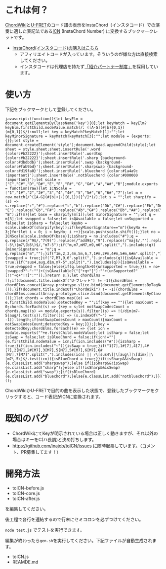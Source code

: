 # これは何？

[ChordWiki](https://ja.chordwiki.org/)と[U-FRET](https://www.ufret.jp/)のコード譜の表示をInstaChord（インスタコード）での演奏に適した表記法である[ICN](http://instachord.com/instruction/icn/) (InstaChord Number) に変換するブックマークレットです。

- [InstaChord(インスタコード)の購入はこちら](https://c.affitch.com?ref=QEP6CNKKRACV)
  - アフィリエイトコードが入っています。そういうのが嫌な方は直接検索してください。
  - インスタコードは代理店を持たず[「紹介パートナー制度」](https://instachord.com/overview/d2c/)を採用しています。

# 使い方

下記をブックマークとして登録してください。

```
javascript:(function(){let keyElm = document.getElementsByClassName('key')[0];let keyMatch = keyElm?keyElm.firstChild.nodeValue.match(/: ([A-G](#|b){0,1})(m{0,1})$/):null;let key = keyMatch?keyMatch[1]:"";let keyMinorSignature = keyMatch?keyMatch[3]:"";let module = {exports:{}};let style = document.createElement('style');document.head.appendChild(style);let sheet = style.sheet;sheet.insertRule('.word {color:#b22222}');sheet.insertRule('.wordtop {color:#b22222}');sheet.insertRule('.sharp {background-color:#dbdbdb}');sheet.insertRule('.swap {background-color:#fab9bd}');sheet.insertRule('.sharpswap {background-color:#d19fa0}');sheet.insertRule('.bluechord {color:#1a4a9c !important}');sheet.insertRule('.notbluechord {color:#000000 !important}');let scale = ["C","C#","D","D#","E","F","F#","G","G#","A","A#","B"];module.exports = function(raw){let ICNScale = ["1","1#","2","2#","3","4","4#","5","5#","6","6#","7"];let m = raw.match(/^([A-G](#|b|♯|♭){0,1})([^/]*)/);let s = "";let sharpify = (s) => s.replace("♯","#").replace("♭","b").replace("Db","C#").replace("Eb","D#").replace("Fb", "E").replace("Gb","F#").replace("Ab","G#").replace("Bb","A#").replace("Cb", "B");if(m){let base = sharpify(m[1]);let minorSignature = "";let q = m[3];let swapped = false;let isQAvailable = false;let unSupported = false;let isSharp = false;let keyNo = scale.indexOf(sharpify(key));if(keyMinorSignature=="m"){keyNo += 3;}for(let i = 0; i < keyNo; i ++){scale.push(scale.shift());}let no = ICNScale[scale.indexOf(base)];isSharp = no.includes("#");q = q.replace(/^9$/,"7(9)").replace(/^add9$/,"9").replace(/^maj$/,"").replace(/^min$/,"m").replace(/^maj7$/,"M7").replace("7sus4","sus4").replace("dim7","dim").replace(/^m7b5|m7\(-5\)|m7\(b5\)$/,"m7-5");if("m,m7,mM7,m9,m6".split(",").includes(q)){minorSignature = "m";q = q.replace("m","");}if("1m,2,3,4m,5m,6,7,1#m,2#m,4#m,5#m,6#m".split(",").includes(no+minorSignature)){swapped = true;}if("7,M7,9,6".split(",").includes(q)){isQAvailable = true;}if("sus4,aug,dim,m7-5".split(",").includes(q)){isQAvailable = true;swapped = false;}else{if(q.length>0){unSupported = true;}}s = no+(swapped?"~":"")+(isQAvailable?("["+q+"]"):""+(unSupported?"[!!"+q+"!!]":""));}return s;};let chordElms = [];if(document.title.indexOf("U-フレット") != -1){chordElms = chordElms.concat(Array.prototype.slice.bind(document.getElementsByTagName("rt"))());}if(document.title.indexOf("ChordWiki") != -1){chordElms = chordElms.concat(Array.prototype.slice.bind(document.getElementsByClassName("chord"))());}let chords = chordElms.map((e) => e.firstChild.nodeValue);detectedKey = "";if(key == ""){let maxCount = 0;chords.forEach((s) => {key = s;let notSwapCodesCount = chords.map((s) => module.exports(s)).filter((s) => !(/dim|m7-5|aug/).test(s)).filter((s) => (s.indexOf("~") == -1)).length;if(notSwapCodesCount > maxCount){maxCount = notSwapCodesCount;detectedKey = key;}});};key = detectedKey;chordElms.forEach((e) => {let icn = module.exports(""+e.firstChild.nodeValue);let isSharp = false;let isSwap = false;let isBlueChord = false;if(icn!=""){e.firstChild.nodeValue = icn;if(icn.includes("#")){isSharp = true;}if(icn.includes("~")){isSwap = true;}if("1[7],1#[7],4[7],4#[7],2[M7],2#[M7],3[M7],5[M7],5#[M7],6[M7],6#[M7],7[M7]".split(",").includes(icn) || /\[sus4\]|\[aug\]|\[dim\]|\[m7\-5\]$/.test(icn)){isBlueChord = true;}}if(isSharp&&isSwap){e.classList.add("sharpswap");}else if(isSharp&&!isSwap){e.classList.add("sharp");}else if(!isSharp&&isSwap){e.classList.add("swap");}if(isBlueChord){e.classList.add("bluechord");}else{e.classList.add("notbluechord");}});})();
```

ChordWikiかU-FRETで目的の曲を表示した状態で、登録したブックマークをクリックすると、コード表記がICNに変換されます。

# 既知のバグ

- ChordWikiにてKeyが明示されている場合は正しく動きますが、それ以外の場合はキーをC(ハ長調)と決め打ちします。
- https://github.com/inajob/toICN/issues に随時起票しています。（コメント、PR募集してます！）

# 開発方法

- toICN-before.js
- toICN-core.js
- toICN-after.js

を編集してください。

後工程で各行を連結するので行末にセミコロンを必ずつけてください。

`node test.js` でテストを実行できます。

編集が終わったら`gen.sh`を実行してください。下記ファイルが自動生成されます。

- toICN.js
- REAMDE.md

